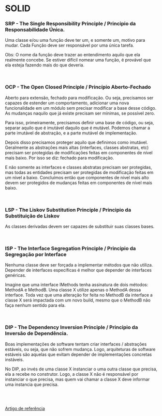 # SOLID

### SRP - The Single Responsibility Principle / Principio da Responsabilidade Única.
Uma classe e/ou uma função deve ter um, e somente um, motivo para mudar. Cada Função deve ser responsável por uma única tarefa.

Obs: O nome da função deve trazer ao entendimento aquilo que ela realmente concebe. Se estiver difícil nomear uma função, é provável
que ela esteja fazendo mais do que deveria.

<br>


### OCP - The Open Closed Principle / Princípio Aberto-Fechado
Aberto para extensão, fechado para modificação. Ou seja, precisamos ser capazes de estender um comportamento, adicionar uma nova funcionalidade em um módulo sem precisar modificar a base desse código. As mudanças naquilo que já existe precisam ser mínimas, se possível zero. 

Para isso, primeiramente, precisamos definir uma base de código, ou seja, separar aquilo que é imutável daquilo que é mutável. Podemos chamar a parte imutável de abstração, e a parte mutável de implementação.

Depois disso precisamos proteger aquilo que definimos como imutável. Geralmente as abstrações mais altas (interfaces, classes abstratas, etc) precisam ser protegidas de modificações feitas em componentes de nível mais baixo. Por isso se diz: fechado para modificação.

E não somente as interfaces e classes abstratas precisam ser protegidas, mas todas as entidades precisam ser protegidas de modificação feitas em um nível a baixo. Concluímos então que componentes de nivel mais alto devem ser protegidos de mudanças feitas em componentes de nível mais baixo.

<br>


### LSP - The Liskov Substitution Principle / Principio da Substituição de Liskov
As classes derivadas devem ser capazes de substituir suas classes bases. 

<br>


### ISP - The Interface Segregation Principle / Principio da Segregação por Interface
Nenhuma classe deve ser forçada a implementar métodos que não utiliza. Depender de interfaces específicas é melhor que depender de interfaces genéricas. 

Imagine que uma interface IMethods tenha assinatura de dois métodos: MethodA e MethodB. Uma classe X utilize apenas o MethodA dessa interface. Toda vez que 
uma alteração for feita no MethodB da interface a classe X será impactada com um novo build, mesmo que o MethodB não faça nenhum sentido para ela.

<br>


### DIP - The Dependency Inversion Principle / Principio da Inversão de Dependência.
Boas implementações de software tentam criar interfaces / abstrações estáveis, ou seja, que não sofrem mudança. 
Logo, arquiteturas de software estáveis são aquelas que evitam depender de implementações concretas instáveis. 

No DIP, ao invés de uma classe X instanciar o uma outra classe que precisa, ela a recebe no construtor. Logo, a classe X não é responsável
por instanciar o que precisa, mas quem vai chamar a classe X deve informar uma instancia que precisa.

<br>
<br>


[Artigo de referência](https://github.com/mviegas/SOLID)
